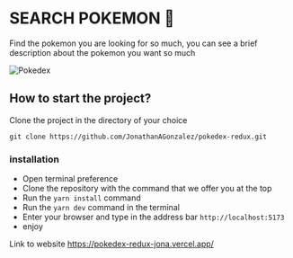 # SEARCH POKEMON 🐸

Find the pokemon you are looking for so much, you can see a brief description about the pokemon you want so much

<img src="https://i.ibb.co/k0SvDPH/Captura-de-pantalla-2023-02-15-a-la-s-19-53-23.png" alt="Pokedex">

## How to start the project?

Clone the project in the directory of your choice

```
git clone https://github.com/JonathanAGonzalez/pokedex-redux.git
```

### installation

- Open terminal preference
- Clone the repository with the command that we offer you at the top
- Run the `yarn install` command
- Run the `yarn dev` command in the terminal
- Enter your browser and type in the address bar `http://localhost:5173`
- enjoy

Link to website https://pokedex-redux-jona.vercel.app/
